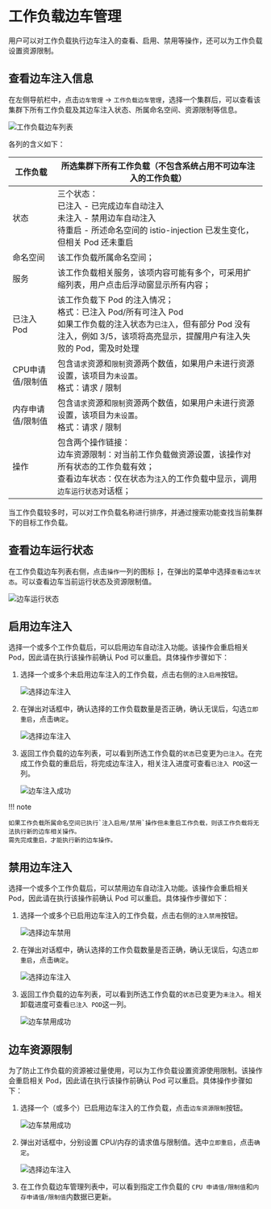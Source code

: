 # 工作负载边车管理

用户可以对工作负载执行边车注入的查看、启用、禁用等操作，还可以为工作负载设置资源限制。

## 查看边车注入信息

在左侧导航栏中，点击`边车管理` -> `工作负载边车管理`，选择一个集群后，可以查看该集群下所有工作负载及其边车注入状态、所属命名空间、资源限制等信息。

![工作负载边车列表](../../images/wl-sidecar01.png)

各列的含义如下：

| 工作负载          | 所选集群下所有工作负载（不包含系统占用不可边车注入的工作负载） |
| ----------------- | ------------------------------------------------------------ |
| 状态              | 三个状态：<br />已注入 - 已完成边车自动注入<br />未注入 - 禁用边车自动注入<br />待重启 - 所述命名空间的 istio-injection 已发生变化，但相关 Pod 还未重启 |
| 命名空间          | 该工作负载所属命名空间；                                     |
| 服务              | 该工作负载相关服务，该项内容可能有多个，可采用扩缩列表，用户点击后浮动窗显示所有内容； |
| 已注入Pod         | 该工作负载下 Pod 的注入情况；<br />格式：已注入 Pod/所有可注入 Pod <br />如果工作负载的注入状态为`已注入`，但有部分 Pod 没有注入，例如 3/5，该项将高亮显示，提醒用户有注入失败的 Pod，需及时处理 |
| CPU申请值/限制值  | 包含`请求`资源和`限制`资源两个数值，如果用户未进行资源设置，该项目为`未设置`。<br />格式：请求 / 限制 |
| 内存申请值/限制值 | 包含`请求`资源和`限制`资源两个数值，如果用户未进行资源设置，该项目为`未设置`。<br />格式：请求 / 限制 |
| 操作              | 包含两个操作链接：<br />边车资源限制：对当前工作负载做资源设置，该操作对所有状态的工作负载有效；<br />查看边车状态：仅在状态为`注入`的工作负载中显示，调用`边车运行状态`对话框； |

当工作负载较多时，可以对工作负载名称进行排序，并通过搜索功能查找当前集群下的目标工作负载。

## 查看边车运行状态

在工作负载边车列表右侧，点击`操作`一列的图标 `┇`，在弹出的菜单中选择`查看边车状态`。可以查看边车当前运行状态及资源限制值。

![边车运行状态](../../images/wl-sidecar02.png)

## 启用边车注入

选择一个或多个工作负载后，可以启用边车自动注入功能。该操作会重启相关 Pod，因此请在执行该操作前确认 Pod 可以重启。具体操作步骤如下：

1. 选择一个或多个未启用边车注入的工作负载，点击右侧的`注入启用`按钮。
   
    ![选择边车注入](../../images/wl-sidecar03.png)

2. 在弹出对话框中，确认选择的工作负载数量是否正确，确认无误后，勾选`立即重启`，点击`确定`。
   
    ![选择边车注入](../../images/wl-sidecar04.png)

3. 返回工作负载的边车列表，可以看到所选工作负载的`状态`已变更为`已注入`。在完成工作负载的重启后，将完成边车注入，相关注入进度可查看`已注入 POD`这一列。

   ![边车注入成功](../../images/wl-sidecar05.png)

!!! note

    如果工作负载所属命名空间已执行`注入启用/禁用`操作但未重启工作负载，则该工作负载将无法执行新的边车相关操作。
    需先完成重启，才能执行新的边车操作。

## 禁用边车注入

选择一个或多个工作负载后，可以禁用边车自动注入功能。该操作会重启相关 Pod，因此请在执行该操作前确认 Pod 可以重启。具体操作步骤如下：

1. 选择一个或多个已启用边车注入的工作负载，点击右侧的`注入禁用`按钮。
   
    ![选择边车禁用](../../images/wl-sidecar05.png)

2. 在弹出对话框中，确认选择的工作负载数量是否正确，确认无误后，勾选`立即重启`，点击`确定`。
   
    ![选择边车注入](../../images/wl-sidecar06.png)

3. 返回工作负载的边车列表，可以看到所选工作负载的`状态`已变更为`未注入`。相关卸载进度可查看`已注入 POD`这一列。

   ![边车禁用成功](../../images/wl-sidecar07.png)

## 边车资源限制

为了防止工作负载的资源被过量使用，可以为工作负载设置资源使用限制。该操作会重启相关 Pod，因此请在执行该操作前确认 Pod 可以重启。具体操作步骤如下：

1. 选择一个（或多个）已启用边车注入的工作负载，点击`边车资源限制`按钮。

    ![边车禁用成功](../../images/wl-sidecar08.png)

2. 弹出对话框中，分别设置 CPU/内存的请求值与限制值。选中`立即重启`，点击`确定`。

    ![选择边车注入](../../images/wl-sidecar09.png)

3. 在工作负载边车管理列表中，可以看到指定工作负载的 `CPU 申请值/限制值`和`内存申请值/限制值`内数据已更新。
